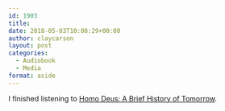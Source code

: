 ```yaml
---
id: 1903
title: 
date: 2018-05-03T10:08:29+00:00
author: claycarson
layout: post
categories: 
  - Audiobook
  - Media
format: aside
---
```

I finished listening to [Homo Deus: A Brief History of Tomorrow](https://www.amazon.com/exec/obidos/ASIN/B01BBQ33VE/waggish00-20).<!--more-->